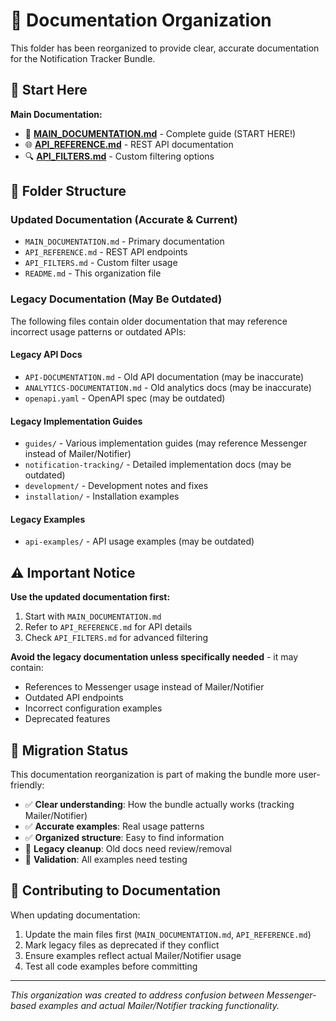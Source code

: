 # 📁 Documentation Organization

This folder has been reorganized to provide clear, accurate documentation for the Notification Tracker Bundle.

## 🎯 Start Here

**Main Documentation:**
- 📖 **[MAIN_DOCUMENTATION.md](MAIN_DOCUMENTATION.md)** - Complete guide (START HERE!)
- 🌐 **[API_REFERENCE.md](API_REFERENCE.md)** - REST API documentation
- 🔍 **[API_FILTERS.md](API_FILTERS.md)** - Custom filtering options

## 📂 Folder Structure

### Updated Documentation (Accurate & Current)
- `MAIN_DOCUMENTATION.md` - Primary documentation
- `API_REFERENCE.md` - REST API endpoints  
- `API_FILTERS.md` - Custom filter usage
- `README.md` - This organization file

### Legacy Documentation (May Be Outdated)

The following files contain older documentation that may reference incorrect usage patterns or outdated APIs:

#### Legacy API Docs
- `API-DOCUMENTATION.md` - Old API documentation (may be inaccurate)
- `ANALYTICS-DOCUMENTATION.md` - Old analytics docs (may be inaccurate)
- `openapi.yaml` - OpenAPI spec (may be outdated)

#### Legacy Implementation Guides  
- `guides/` - Various implementation guides (may reference Messenger instead of Mailer/Notifier)
- `notification-tracking/` - Detailed implementation docs (may be outdated)
- `development/` - Development notes and fixes
- `installation/` - Installation examples

#### Legacy Examples
- `api-examples/` - API usage examples (may be outdated)

## ⚠️ Important Notice

**Use the updated documentation first:**
1. Start with `MAIN_DOCUMENTATION.md`
2. Refer to `API_REFERENCE.md` for API details
3. Check `API_FILTERS.md` for advanced filtering

**Avoid the legacy documentation unless specifically needed** - it may contain:
- References to Messenger usage instead of Mailer/Notifier
- Outdated API endpoints
- Incorrect configuration examples
- Deprecated features

## 🔄 Migration Status

This documentation reorganization is part of making the bundle more user-friendly:

- ✅ **Clear understanding**: How the bundle actually works (tracking Mailer/Notifier)
- ✅ **Accurate examples**: Real usage patterns
- ✅ **Organized structure**: Easy to find information
- 🚧 **Legacy cleanup**: Old docs need review/removal
- 🚧 **Validation**: All examples need testing

## 📝 Contributing to Documentation

When updating documentation:
1. Update the main files first (`MAIN_DOCUMENTATION.md`, `API_REFERENCE.md`)
2. Mark legacy files as deprecated if they conflict
3. Ensure examples reflect actual Mailer/Notifier usage
4. Test all code examples before committing

---

*This organization was created to address confusion between Messenger-based examples and actual Mailer/Notifier tracking functionality.*
